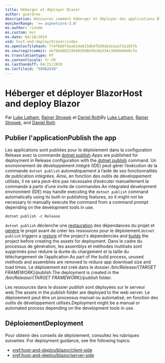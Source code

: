 ```yaml
---
title: Héberger et déployer Blazor
author: guardrex
description: Découvrez comment héberger et déployer des applications Blazor.
monikerRange: '>= aspnetcore-3.0'
ms.author: riande
ms.custom: mvc
ms.date: 04/18/2019
uid: host-and-deploy/blazor/index
ms.openlocfilehash: 774fbb6fdaab14a015db4fb39de2e1ea73a1837b
ms.sourcegitcommit: eb784a68219b4829d8e50c8a334c38d4b94e0cfa
ms.translationtype: HT
ms.contentlocale: fr-FR
ms.lasthandoff: 04/22/2019
ms.locfileid: "59982638"
---
```

# <a name="host-and-deploy-blazor"></a><span data-ttu-id="734b9-103">Héberger et déployer Blazor</span><span class="sxs-lookup"><span data-stu-id="734b9-103">Host and deploy Blazor</span></span>

<span data-ttu-id="734b9-104">Par [Luke Latham](https://github.com/guardrex), [Rainer Stropek](https://www.timecockpit.com) et [Daniel Roth](https://github.com/danroth27)</span><span class="sxs-lookup"><span data-stu-id="734b9-104">By [Luke Latham](https://github.com/guardrex), [Rainer Stropek](https://www.timecockpit.com), and [Daniel Roth](https://github.com/danroth27)</span></span>

## <a name="publish-the-app"></a><span data-ttu-id="734b9-105">Publier l'application</span><span class="sxs-lookup"><span data-stu-id="734b9-105">Publish the app</span></span>

<span data-ttu-id="734b9-106">Les applications sont publiées pour le déploiement dans la configuration Release avec la commande [dotnet publish](/dotnet/core/tools/dotnet-publish).</span><span class="sxs-lookup"><span data-stu-id="734b9-106">Apps are published for deployment in Release configuration with the [dotnet publish](/dotnet/core/tools/dotnet-publish) command.</span></span> <span data-ttu-id="734b9-107">Un environnement de développement intégré (IDE) peut gérer l’exécution de la commande `dotnet publish` automatiquement à l’aide de ses fonctionnalités de publication intégrées. Ainsi, en fonction des outils de développement utilisés, il ne sera peut-être pas nécessaire d’exécuter manuellement la commande à partir d’une invite de commandes.</span><span class="sxs-lookup"><span data-stu-id="734b9-107">An integrated development environment (IDE) may handle executing the `dotnet publish` command automatically using its built-in publishing features, so it might not be necessary to manually execute the command from a command prompt depending on the development tools in use.</span></span>

```console
dotnet publish -c Release
```

<span data-ttu-id="734b9-108">`dotnet publish` déclenche une [restauration](/dotnet/core/tools/dotnet-restore) des dépendances du projet et [génère](/dotnet/core/tools/dotnet-build) le projet avant de créer les ressources pour le déploiement.</span><span class="sxs-lookup"><span data-stu-id="734b9-108">`dotnet publish` triggers a [restore](/dotnet/core/tools/dotnet-restore) of the project's dependencies and [builds](/dotnet/core/tools/dotnet-build) the project before creating the assets for deployment.</span></span> <span data-ttu-id="734b9-109">Dans le cadre du processus de génération, les assemblys et méthodes inutilisés sont supprimés pour réduire la durée du chargement et la taille du téléchargement de l’application.</span><span class="sxs-lookup"><span data-stu-id="734b9-109">As part of the build process, unused methods and assemblies are removed to reduce app download size and load times.</span></span> <span data-ttu-id="734b9-110">Le déploiement est créé dans le dossier */bin/Release/{TARGET FRAMEWORK}/publish*.</span><span class="sxs-lookup"><span data-stu-id="734b9-110">The deployment is created in the */bin/Release/{TARGET FRAMEWORK}/publish* folder.</span></span>

<span data-ttu-id="734b9-111">Les ressources dans le dossier *publish* sont déployées sur le serveur web.</span><span class="sxs-lookup"><span data-stu-id="734b9-111">The assets in the *publish* folder are deployed to the web server.</span></span> <span data-ttu-id="734b9-112">Le déploiement peut être un processus manuel ou automatisé, en fonction des outils de développement utilisés.</span><span class="sxs-lookup"><span data-stu-id="734b9-112">Deployment might be a manual or automated process depending on the development tools in use.</span></span>

## <a name="deployment"></a><span data-ttu-id="734b9-113">Déploiement</span><span class="sxs-lookup"><span data-stu-id="734b9-113">Deployment</span></span>

<span data-ttu-id="734b9-114">Pour obtenir des conseils de déploiement, consultez les rubriques suivantes :</span><span class="sxs-lookup"><span data-stu-id="734b9-114">For deployment guidance, see the following topics:</span></span>

* <xref:host-and-deploy/blazor/client-side>
* <xref:host-and-deploy/blazor/server-side>
